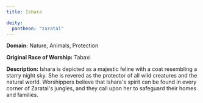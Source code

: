 ```yaml
---
title: Ishara

deity: 
  pantheon: "zaratal"
---
```


**Domain:** Nature, Animals, Protection

**Original Race of Worship:** Tabaxi

**Description:** Ishara is depicted as a majestic feline with a coat resembling a starry night sky. She is revered as the protector of all wild creatures and the natural world. Worshippers believe that Ishara's spirit can be found in every corner of Zaratal's jungles, and they call upon her to safeguard their homes and families.

<!--more-->

